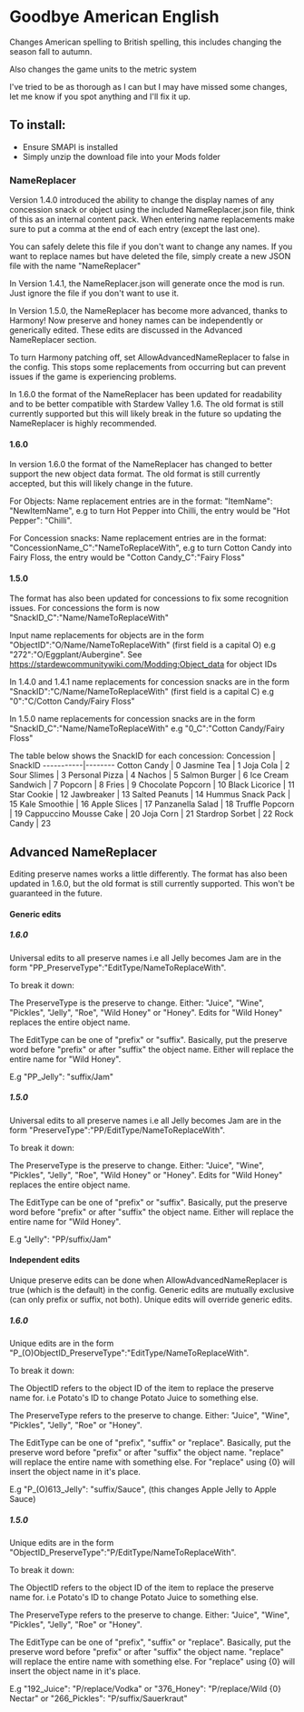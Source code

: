# Goodbye American English #

Changes American spelling to British spelling, this includes changing the season fall to autumn.

Also changes the game units to the metric system

I've tried to be as thorough as I can but I may have missed some changes, let me know if you spot anything and I'll fix it up.

## To install: ##
- Ensure SMAPI is installed
- Simply unzip the download file into your Mods folder

### NameReplacer ###
Version 1.4.0 introduced the ability to change the display names of any concession snack or object using the included NameReplacer.json file, think of this as an internal content pack. When entering name replacements make sure to put a comma at the end of each entry (except the last one). 

You can safely delete this file if you don't want to change any names. If you want to replace names but have deleted the file, simply create a new JSON file with the name "NameReplacer"

In Version 1.4.1, the NameReplacer.json will generate once the mod is run. Just ignore the file if you don't want to use it.

In Version 1.5.0, the NameReplacer has become more advanced, thanks to Harmony! Now preserve and honey names can be independently or generically edited. These edits are discussed in the Advanced NameReplacer section. 

To turn Harmony patching off, set AllowAdvancedNameReplacer to false in the config. This stops some replacements from occurring but can prevent issues if the game is experiencing problems.

In 1.6.0 the format of the NameReplacer has been updated for readability and to be better compatible with Stardew Valley 1.6. The old format is still currently supported but this will likely break in the future so updating the NameReplacer is highly recommended.
#### 1.6.0 ####
In version 1.6.0 the format of the NameReplacer has changed to better support the new object data format. The old format is still currently accepted, but this will likely change in the future.

For Objects: Name replacement entries are in the format: "ItemName": "NewItemName", e.g to turn Hot Pepper into Chilli, the entry would be "Hot Pepper": "Chilli".

For Concession snacks: Name replacement entries are in the format: "ConcessionName_C":"NameToReplaceWith", e.g to turn Cotton Candy into Fairy Floss, the entry would be "Cotton Candy_C":"Fairy Floss"

#### 1.5.0 ####

The format has also been updated for concessions to fix some recognition issues. For concessions the form is now "SnackID_C":"Name/NameToReplaceWith"

Input name replacements for objects are in the form "ObjectID":"O/Name/NameToReplaceWith" (first field is a capital O) e.g "272":"O/Eggplant/Aubergine". See https://stardewcommunitywiki.com/Modding:Object_data for object IDs

In 1.4.0 and 1.4.1 name replacements for concession snacks are in the form "SnackID":"C/Name/NameToReplaceWith" (first field is a capital C) e.g "0":"C/Cotton Candy/Fairy Floss"

In 1.5.0 name replacements for concession snacks are in the form "SnackID_C":"Name/NameToReplaceWith" e.g "0_C":"Cotton Candy/Fairy Floss"

The table below shows the SnackID for each concession:
Concession | SnackID
-----------|--------
Cotton Candy | 0
Jasmine Tea | 1
Joja Cola | 2
Sour Slimes | 3
Personal Pizza | 4
Nachos | 5
Salmon Burger | 6
Ice Cream Sandwich | 7
Popcorn | 8
Fries | 9
Chocolate Popcorn | 10
Black Licorice | 11
Star Cookie | 12
Jawbreaker | 13
Salted Peanuts | 14
Hummus Snack Pack | 15
Kale Smoothie | 16
Apple Slices | 17
Panzanella Salad | 18
Truffle Popcorn | 19
Cappuccino Mousse Cake | 20
Joja Corn | 21
Stardrop Sorbet | 22
Rock Candy | 23

## Advanced NameReplacer ##

Editing preserve names works a little differently. The format has also been updated in 1.6.0, but the old format is still currently supported. This won't be guaranteed in the future.

#### Generic edits ####

##### 1.6.0 #####
Universal edits to all preserve names i.e all Jelly becomes Jam are in the form "PP_PreserveType":"EditType/NameToReplaceWith".

To break it down:

The PreserveType is the preserve to change. Either: "Juice", "Wine", "Pickles", "Jelly", "Roe", "Wild Honey" or "Honey". Edits for "Wild Honey" replaces the entire object name.

The EditType can be one of "prefix" or "suffix". Basically, put the preserve word before "prefix" or after "suffix" the object name. Either will replace the entire name for "Wild Honey".

E.g "PP_Jelly": "suffix/Jam"

##### 1.5.0 #####

Universal edits to all preserve names i.e all Jelly becomes Jam are in the form "PreserveType":"PP/EditType/NameToReplaceWith".

To break it down:

The PreserveType is the preserve to change. Either: "Juice", "Wine", "Pickles", "Jelly", "Roe", "Wild Honey" or "Honey". Edits for "Wild Honey" replaces the entire object name.

The EditType can be one of "prefix" or "suffix". Basically, put the preserve word before "prefix" or after "suffix" the object name. Either will replace the entire name for "Wild Honey".

E.g "Jelly": "PP/suffix/Jam"

#### Independent edits ####

Unique preserve edits can be done when AllowAdvancedNameReplacer is true (which is the default) in the config. 
Generic edits are mutually exclusive (can only prefix or suffix, not both). Unique edits will override generic edits.

##### 1.6.0 #####
Unique edits are in the form "P_(O)ObjectID_PreserveType":"EditType/NameToReplaceWith".

To break it down:

The ObjectID refers to the object ID of the item to replace the preserve name for. i.e Potato's ID to change Potato Juice to something else.

The PreserveType refers to the preserve to change. Either: "Juice", "Wine", "Pickles", "Jelly", "Roe" or "Honey".

The EditType can be one of "prefix", "suffix" or "replace". Basically, put the preserve word before "prefix" or after "suffix" the object name. "replace" will replace the entire name with something else. For "replace" using {0} will insert the object name in it's place.

E.g "P_(O)613_Jelly": "suffix/Sauce", (this changes Apple Jelly to Apple Sauce)

##### 1.5.0 #####

Unique edits are in the form "ObjectID_PreserveType":"P/EditType/NameToReplaceWith".

To break it down:

The ObjectID refers to the object ID of the item to replace the preserve name for. i.e Potato's ID to change Potato Juice to something else.

The PreserveType refers to the preserve to change. Either: "Juice", "Wine", "Pickles", "Jelly", "Roe" or "Honey".

The EditType can be one of "prefix", "suffix" or "replace". Basically, put the preserve word before "prefix" or after "suffix" the object name. "replace" will replace the entire name with something else. For "replace" using {0} will insert the object name in it's place.

E.g "192_Juice": "P/replace/Vodka" or "376_Honey": "P/replace/Wild {0} Nectar" or "266_Pickles": "P/suffix/Sauerkraut"





